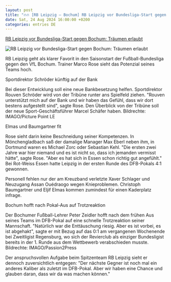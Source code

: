 ```yaml
---
layout: post
title: "🔥🔥 [RB Leipzig – Bochum] RB Leipzig vor Bundesliga-Start gegen Bochum: Träumen erlaubt"
date: Sat, 24 Aug 2024 16:00:00 +0200
categories: entries DE
---
```

[RB Leipzig vor Bundesliga-Start gegen Bochum: Träumen erlaubt](https://www.mdr.de/sport/fussball_1bl/vorschau-rb-leipzig-vfl-bochum-106.html)

![RB Leipzig vor Bundesliga-Start gegen Bochum: Träumen erlaubt](https://cdn.mdr.de/sport/fussball_1bl/rb-720_v-variantBig16x9_wm-true_zc-ecbbafc6.jpg?version=7349)

RB Leipzig geht als klarer Favorit in den Saisonstart der Fußball-Bundesliga gegen den VfL Bochum. Trainer Marco Rose sieht das Potenzial seines Teams hoch.

Sportdirektor Schröder künftig auf der Bank

Bei dieser Entwicklung soll eine neue Bankbesetzung helfen. Sportdirektor Rouven Schröder wird von der Tribüne runter ans Spielfeld ziehen. "Rouven unterstützt mich auf der Bank und wir haben das Gefühl, dass wir dort bestens aufgestellt sind", sagte Rose. Den Überblick von der Tribüne soll der neue Sport-Geschäftsführer Marcel Schäfer haben. Bildrechte: IMAGO/Picture Point LE

Elmas und Baumgartner fit

Rose sieht darin keine Beschneidung seiner Kompetenzen. In Mönchengladbach saß der damalige Manager Max Eberl neben ihm, in Dortmund waren es Michael Zorc oder Sebastian Kehl. "Die ersten zwei Jahre war hier niemand und es ist nicht so, dass ich jemanden vermisst hätte", sagte Rose. "Aber es hat sich in Essen schon richtig gut angefühlt." Bei Rot-Weiss Essen hatte Leipzig in der ersten Runde des DFB-Pokals 4:1 gewonnen.

Personell fehlen nur der am Kreuzband verletzte Xaver Schlager und Neuzugang Assan Ouédraogo wegen Knieproblemen. Christoph Baumgartner und Eljif Elmas kommen zumindest für einen Kaderplatz infrage.

Bochum hofft nach Pokal-Aus auf Trotzreaktion

Der Bochumer Fußball-Lehrer Peter Zeidler hofft nach dem frühen Aus seines Teams im DFB-Pokal auf eine schnelle Trotzreaktion seiner Mannschaft. "Natürlich war die Enttäuschung riesig. Aber es ist vorbei, es ist abgehakt", sagte er mit Bezug auf das 0:1 am vergangenen Wochenende bei Zweitligist Regensburg, wo sich der Revierclub als einziger Bundesligist bereits in der 1. Runde aus dem Wettbewerb verabschieden musste. Bildrechte: IMAGO/Passion2Press

Der anspruchsvollen Aufgabe beim Spitzenteam RB Leipzig sieht er dennoch zuversichtlich entgegen: "Der nächste Gegner ist noch mal ein anderes Kaliber als zuletzt im DFB-Pokal. Aber wir haben eine Chance und glauben daran, dass wir da was machen können."

